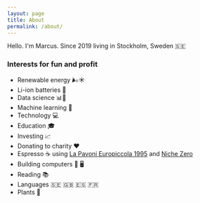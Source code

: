 ```yaml
---
layout: page
title: About
permalink: /about/
---
```


Hello. I'm Marcus. Since 2019 living in Stockholm, Sweden :sweden:

### Interests for fun and profit

* Renewable energy :wind_face::sunny:
* Li-ion batteries :battery:
* Data science :bar_chart::microscope:
* Machine learning :robot:
* Technology :computer:
* Education 🎓
* Investing :chart_with_upwards_trend:
* Donating to charity :heart:
* Espresso :coffee: using [La Pavoni Europiccola 1995](https://www.lapavoni.com/en/product/professional-rame-gold/) and [Niche Zero](https://www.nichecoffee.co.uk/)
* Building computers :wrench: :desktop_computer:
* Reading :books:
* Languages :sweden: :uk: :es: :fr:
* Plants :seedling:

